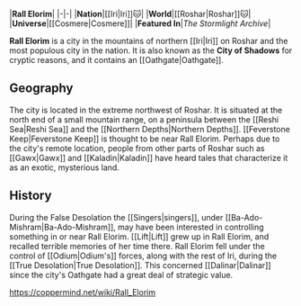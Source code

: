 |**Rall Elorim**|
|-|-|
|**Nation**|[[Iri\|Iri]]🐱︎|
|**World**|[[Roshar\|Roshar]]🐱︎|
|**Universe**|[[Cosmere\|Cosmere]]|
|**Featured In**|*The Stormlight Archive*|

**Rall Elorim** is a city in the mountains of northern [[Iri\|Iri]] on Roshar and the most populous city in the nation. It is also known as the **City of Shadows** for cryptic reasons, and it contains an [[Oathgate\|Oathgate]].

## Geography
The city is located in the extreme northwest of Roshar. It is situated at the north end of a small mountain range, on a peninsula between the [[Reshi Sea\|Reshi Sea]] and the [[Northern Depths\|Northern Depths]]. [[Feverstone Keep\|Feverstone Keep]] is thought to be near Rall Elorim.
Perhaps due to the city's remote location, people from other parts of Roshar such as [[Gawx\|Gawx]] and [[Kaladin\|Kaladin]] have heard tales that characterize it as an exotic, mysterious land.

## History
During the False Desolation the [[Singers\|singers]], under [[Ba-Ado-Mishram\|Ba-Ado-Mishram]], may have been interested in controlling something in or near Rall Elorim.
[[Lift\|Lift]] grew up in Rall Elorim, and recalled terrible memories of her time there.
Rall Elorim fell under the control of [[Odium\|Odium's]] forces, along with the rest of Iri, during the [[True Desolation\|True Desolation]]. This concerned [[Dalinar\|Dalinar]] since the city's Oathgate had a great deal of strategic value.



https://coppermind.net/wiki/Rall_Elorim
